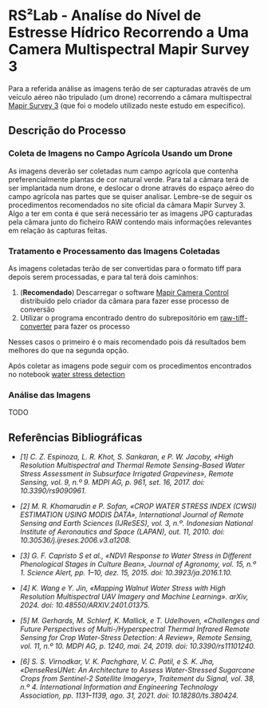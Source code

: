 # RS²Lab - Analíse do Nível de Estresse Hídrico Recorrendo a Uma Camera Multispectral Mapir Survey 3

Para a referida análise as imagens terão de ser capturadas através de um veículo aéreo não tripulado (um drone) recorrendo a câmara multispectral [Mapir Survey 3](https://www.mapir.camera/pages/survey3-cameras) (que foi o modelo utilizado neste estudo em específico).

## Descrição do Processo

### Coleta de Imagens no Campo Agrícola Usando um Drone​

As imagens deverão ser coletadas num campo agrícola que contenha preferencialmente plantas de cor natural verde. Para tal a câmara terá de ser implantada num drone, e deslocar o drone através do espaço aéreo do campo agrícola nas partes que se quiser analisar. Lembre-se de seguir os procedimentos recomendados no site oficial da câmara Mapir Survey 3. Algo a ter em conta é que será necessário ter as imagens JPG capturadas pela câmara junto do ficheiro RAW contendo mais informações relevantes em relação às capturas feitas. 

### Tratamento e Processamento das Imagens Coletadas​

As imagens coletadas terão de ser convertidas para o formato tiff para depois serem processadas, e para tal terá dois caminhos:

1. (**Recomendado**) Descarregar o software [Mapir Camera Control](https://www.mapir.camera/products/mapir-camera-control) distribuido pelo criador da câmara para fazer esse processo de conversão
2. Utilizar o programa encontrado dentro do subrepositório em [raw-tiff-converter](raw-tiff-converter) para fazer os processo

Nesses casos o primeiro é o mais recomendado pois dá resultados bem melhores do que na segunda opção.

Após coletar as imagens pode seguir com os procedimentos encontrados no notebook [water stress detection](water_stress_detection.ipynb)

### Análise das Imagens
TODO
## Referências Bibliográficas

- *[1] C. Z. Espinoza, L. R. Khot, S. Sankaran, e P. W. Jacoby, «High Resolution Multispectral and Thermal Remote Sensing-Based Water Stress Assessment in Subsurface Irrigated Grapevines», Remote Sensing, vol. 9, n.º 9. MDPI AG, p. 961, set. 16, 2017. doi: 10.3390/rs9090961.*

- *[2] M. R. Khomarudin e P. Sofan, «CROP WATER STRESS INDEX (CWSI) ESTIMATION USING MODIS DATA», International Journal of Remote Sensing and Earth Sciences (IJReSES), vol. 3, n.º. Indonesian National Institute of Aeronautics and Space (LAPAN), out. 11, 2010. doi: 10.30536/j.ijreses.2006.v3.a1208.*

- *[3] G. F. Capristo S et al., «NDVI Response to Water Stress in Different Phenological Stages in Culture Bean», Journal of Agronomy, vol. 15, n.º 1. Science Alert, pp. 1–10, dez. 15, 2015. doi: 10.3923/ja.2016.1.10.*

- *[4] K. Wang e Y. Jin, «Mapping Walnut Water Stress with High Resolution Multispectral UAV Imagery and Machine Learning». arXiv, 2024. doi: 10.48550/ARXIV.2401.01375.​*

- *[5] M. Gerhards, M. Schlerf, K. Mallick, e T. Udelhoven, «Challenges and Future Perspectives of Multi-/Hyperspectral Thermal Infrared Remote Sensing for Crop Water-Stress Detection: A Review», Remote Sensing, vol. 11, n.º 10. MDPI AG, p. 1240, mai. 24, 2019. doi: 10.3390/rs11101240.​*

- *[6] S. S. Virnodkar, V. K. Pachghare, V. C. Patil, e S. K. Jha, «DenseResUNet: An Architecture to Assess Water-Stressed Sugarcane Crops from Sentinel-2 Satellite Imagery», Traitement du Signal, vol. 38, n.º 4. International Information and Engineering Technology Association, pp. 1131–1139, ago. 31, 2021. doi: 10.18280/ts.380424.*
